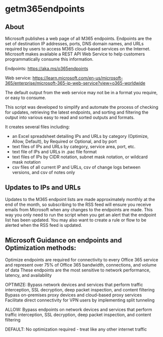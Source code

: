 # getm365endpoints

## About
Microsoft publishes a web page of all M365 endpoints.  Endpoints are the set of destination IP addresses, ports, DNS domain names, and URLs required by users to access M365 cloud-based services on the Internet.  Microsoft makes available a REST API Web Service  to help customers programmatically consume this information.

Endpoints:   https://aka.ms/o365endpoints

Web service: https://learn.microsoft.com/en-us/microsoft-365/enterprise/microsoft-365-ip-web-service?view=o365-worldwide

The default output from the web service may not be in a format you require, or easy to consume.  

This script was developed to simplify and automate the process of checking for updates, retrieving the latest endpoints, and sorting and filtering the output into various easy to read and sorted outputs and formats.

It creates several files including:
- an Excel spreadsheet detailing IPs and URLs by category (Optimize, Allow, Default), by Required or Optional, and by port
- text files of IPs and URLs by category, service area, port, etc.
- text file of IPs and URLs in .pac file format
- text files of IPs by CIDR notation, subnet mask notation, or wildcard mask notation
- csv files of all current IP and URLs, csv of change logs between versions, and csv of notes only

## Updates to IPs and URLs
Updates to the M365 endpoint lists are made approximately monthly at the end of the month, so subscribing to the RSS feed will ensure you receive emails from Microsoft when any changes to the endpoints are made.  This way you only need to run the script when you get an alert that the endpoint list has been updated.
You may also want to create a rule or flow to be alerted when the RSS feed is updated.

## Microsoft Guidance on endpoints and Optimization methods:
Optimize endpoints are required for connectivity to every Office 365 service and represent over 75% of Office 365 bandwidth, connections, and volume of data
These endpoints are the most sensitive to network performance, latency, and availability

OPTIMIZE:
Bypass network devices and services that perform traffic interception, SSL decryption, deep packet inspection, and content filtering
Bypass on-premises proxy devices and cloud-based proxy services
Facilitate direct connectivity for VPN users by implementing split tunneling

ALLOW:
Bypass endpoints on network devices and services that perform traffic interception, SSL decryption, deep packet inspection, and content filtering

DEFAULT:
No optimization required - treat like any other internet traffic
